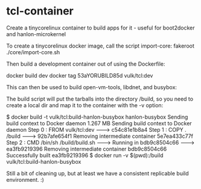 tcl-container
=============

Create a tinycorelinux container to build apps for it - useful for boot2docker and hanlon-microkernel

To create a tinycorelinux docker image, call the script import-core:
fakeroot ./core/import-core.sh

Then build a development container out of using the Dockerfile:

docker build dev
docker tag 53aYORUBILD85d vulk/tcl:dev

This can then be used to build open-vm-tools, libdnet, and busybox:

The build script will put the tarballs into the directory /build, so you
need to create a local dir and map it to the container with the -v option:

$ docker build -t vulk/tcl:build-hanlon-busybox hanlon-busybox
Sending build context to Docker daemon 1.267 MB
Sending build context to Docker daemon 
Step 0 : FROM vulk/tcl:dev
 ---> c54c81e1b8a4
Step 1 : COPY . /build
 ---> 92b7afe654f1
Removing intermediate container 5e7ea433c77f
Step 2 : CMD /bin/sh /build/build.sh
 ---> Running in bdb9c8504c66
 ---> ea3fb9219396
Removing intermediate container bdb9c8504c66
Successfully built ea3fb9219396
$ docker run -v $(pwd):/build vulk/tcl:build-hanlon-busybox

Still a bit of cleaning up, but at least we have a consistent replicable build environment. :)